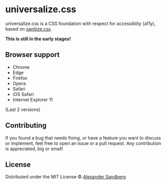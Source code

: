 # universalize.css
universalize.css is a CSS foundation with respect for accessiblity (a11y), based on [sanitize.css](https://github.com/csstools/sanitize.css).

**This is still in the early stages!**

## Browser support
* Chrome
* Edge
* Firefox
* Opera
* Safari
* iOS Safari
* Internet Explorer 11

(Last 2 versions)

## Contributing
If you found a bug that needs fixing, or have a feature you want to discuss or implement, feel free to open an issue or a pull request. Any contribution is appreciated, big or small!

## License
Distributed under the MIT License © [Alexander Sandberg](https://github.com/alexandersandberg)
